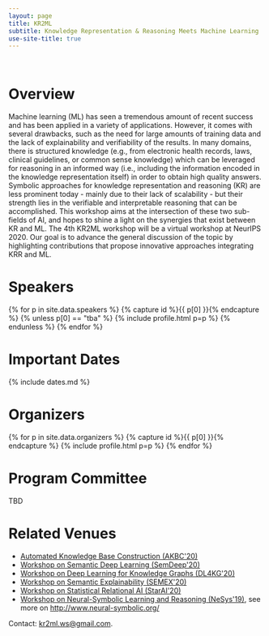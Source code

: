 ```yaml
---
layout: page
title: KR2ML
subtitle: Knowledge Representation & Reasoning Meets Machine Learning
use-site-title: true
---
```


<br />
<div class="sharethis-inline-share-buttons"></div>

# Overview

Machine learning (ML) has seen a tremendous amount of recent success and has been applied in a variety of applications. However, it comes with several drawbacks, such as the need for large amounts of training data and the lack of explainability and verifiability of the results. In many domains, there is structured knowledge (e.g., from electronic health records, laws, clinical guidelines, or common sense knowledge) which can be leveraged for reasoning in an informed way (i.e., including the information encoded in the knowledge representation itself) in order to obtain high quality answers. Symbolic approaches for knowledge representation and reasoning (KR) are less prominent today - mainly due to their lack of scalability - but their strength lies in the verifiable and interpretable reasoning that can be accomplished. This workshop aims at the intersection of these two sub-fields of AI, and hopes to shine a light on the synergies that exist between KR and ML.
The 4th KR2ML workshop will be a virtual workshop at NeurIPS 2020. Our goal is to advance the general discussion of the topic by highlighting contributions that propose innovative approaches integrating KRR and ML.

<!--

# Program

The focus of KR2ML is to initiate and continue discussions and collaborations between researchers from the two umbrella areas- KRR and ML. To encourage this interaction, the program features several invited talks of experienced researchers about challenges in the field as well as successful work in the area. A special key challenge session invites open discussion of major problems and opportunities. Some of the problems will be further highlighted in a discussion panel of prominent experts, which will also give attendees the opportunity to contribute. Finally, poster sessions throughout the day will provide room for presenting and discussing ongoing works and exploring possible collaborations; they will bestarted by one-minute spotlight talks highlighting the posters. We hope to attract many participants and will use a plenary format for the talks.
-->

# Speakers
<meta name="thumbnail" content="./img/neurips-logo-new.jpg" />

<div class="container">
  <div class="row">
  {% for p in site.data.speakers %}
  {% capture id %}{{ p[0] }}{% endcapture %}
  {% unless p[0] == "tba" %}
  {% include profile.html p=p %}
  {% endunless %}
  {% endfor %}
  </div>
</div>

# Important Dates 

{% include dates.md %} 


# Organizers

<!-- prettier-ignore -->
<div class="container">
  <div class="row">
    {% for p in site.data.organizers %}
    {% capture id %}{{ p[0] }}{% endcapture %}
    {% include profile.html p=p %}
    {% endfor %}
  </div>
</div>

# Program Committee
TBD


# Related Venues

- [Automated Knowledge Base Construction (AKBC'20)](http://www.akbc.ws/2020/)
- [Workshop on Semantic Deep Learning (SemDeep'20)](http://www.dfki.de/~declerck/semdeep-6/)
- [Workshop on Deep Learning for Knowledge Graphs (DL4KG'20)](https://alammehwish.github.io/dl4kg_eswc_2020/)
- [Workshop on Semantic Explainability (SEMEX'20)](http://www.semantic-explainability.com/)
- [Workshop on Statistical Relational AI (StarAI'20)](http://www.starai.org/2020/)
- [Workshop on Neural-Symbolic Learning and Reasoning (NeSys'19)](https://sites.google.com/view/nesy2019/home), see more on <http://www.neural-symbolic.org/>


Contact: <kr2ml.ws@gmail.com>.
